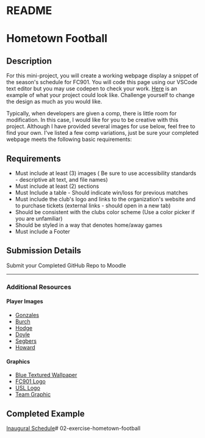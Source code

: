 # README
# Hometown Football


## Description

For this mini-project, you will create a working webpage display a snippet of the season's schedule for FC901. You will code this page using our VSCode text editor but you may use codepen to check your work. [Here](https://vigilant-colden-b8c981.netlify.app/) is an example of what your project could look like. Challenge yourself to change the design as much as you would like.

Typically, when developers are given a comp, there is little room for modification. In this case, I would like for you to be creative with this project. Although I have provided several images for use below, feel free to find your own. I've listed a few comp variations, just be sure your completed webpage meets the following basic requirements:

## Requirements

- Must include at least (3) images ( Be sure to use accessibility standards - descriptive alt text, and file names)
- Must include at least (2) sections
- Must Include a table - Should indicate win/loss for previous matches
- Must include the club's logo and links to the organization's website and to purchase tickets (external links - should open in a new tab)
- Should be consistent with the clubs color scheme (Use a color picker if you are unfamiliar)
- Should be styled in a way that denotes home/away games
- Must include a Footer

## Submission Details 

Submit your Completed GitHub Repo to Moodle

----- 

### Additional Resources 

#### Player Images
- [Gonzales](https://res.cloudinary.com/cldean11/image/upload/v1600287454/FC901/Gonzalez-360px_large_cs7ycj.png)
- [Burch](https://res.cloudinary.com/cldean11/image/upload/v1600287466/FC901/Burch-360px_large_uzjrdx.png)
- [Hodge](https://res.cloudinary.com/cldean11/image/upload/v1600287444/FC901/Hodge-360px_large_o04bqq.png)
- [Doyle](https://res.cloudinary.com/cldean11/image/upload/v1600287434/FC901/Doyle-360px_large_d0h826.png)
- [Segbers](https://res.cloudinary.com/cldean11/image/upload/v1600287417/FC901/Segbers-360px_large_pvhgrt.png)
- [Howard](https://res.cloudinary.com/cldean11/image/upload/v1600287404/FC901/Howard-360px_large_qcskdo.png)

#### Graphics 

- [Blue Textured Wallpaper](https://res.cloudinary.com/cldean11/image/upload/v1567645069/FC901/texture-pattern-wallpaper_qkygh6.jpg)
- [FC901 Logo](https://res.cloudinary.com/cldean11/image/upload/v1567645069/FC901/Memphis_901_FC_logo_n7msal.png)
- [USL Logo](https://res.cloudinary.com/cldean11/image/upload/v1567645069/FC901/USL-logo_rvexdb.png)
- [Team Graphic](https://res.cloudinary.com/cldean11/image/upload/v1600288404/FC901/team-transparent_wolvdn.png)



## Completed Example 

[Inaugural Schedule](https://vigilant-colden-b8c981.netlify.app/)#   0 2 - e x e r c i s e - h o m e t o w n - f o o t b a l l  
 